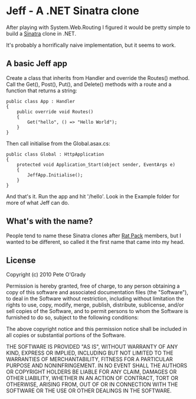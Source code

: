 # Jeff - A .NET Sinatra clone
After playing with System.Web.Routing I figured it would be pretty simple to build a [Sinatra](http://www.sinatrarb.com/) clone in .NET.

It's probably a horrifically naive implementation, but it seems to work.

## A basic Jeff app
Create a class that inherits from Handler and override the Routes() method. Call the Get(), Post(), Put(), and Delete() methods with a route and a function that returns a string:

    public class App : Handler
    {
        public override void Routes()
        {
            Get("hello", () => "Hello World");
        }
    }

Then call initialise from the Global.asax.cs:

    public class Global : HttpApplication
    {
        protected void Application_Start(object sender, EventArgs e)
        {
            JeffApp.Initialise();
        }
    }

And that's it. Run the app and hit '/hello'.
Look in the Example folder for more of what Jeff can do.

## What's with the name?
People tend to name these Sinatra clones after [Rat Pack](http://en.wikipedia.org/wiki/Rat_Pack) members, but I wanted to be different, so called it the first name that came into my head.

## License
Copyright (c) 2010 Pete O'Grady

Permission is hereby granted, free of charge, to any person obtaining
a copy of this software and associated documentation files (the
"Software"), to deal in the Software without restriction, including
without limitation the rights to use, copy, modify, merge, publish,
distribute, sublicense, and/or sell copies of the Software, and to
permit persons to whom the Software is furnished to do so, subject to
the following conditions:

The above copyright notice and this permission notice shall be
included in all copies or substantial portions of the Software.

THE SOFTWARE IS PROVIDED "AS IS", WITHOUT WARRANTY OF ANY KIND,
EXPRESS OR IMPLIED, INCLUDING BUT NOT LIMITED TO THE WARRANTIES OF
MERCHANTABILITY, FITNESS FOR A PARTICULAR PURPOSE AND
NONINFRINGEMENT. IN NO EVENT SHALL THE AUTHORS OR COPYRIGHT HOLDERS BE
LIABLE FOR ANY CLAIM, DAMAGES OR OTHER LIABILITY, WHETHER IN AN ACTION
OF CONTRACT, TORT OR OTHERWISE, ARISING FROM, OUT OF OR IN CONNECTION
WITH THE SOFTWARE OR THE USE OR OTHER DEALINGS IN THE SOFTWARE.
